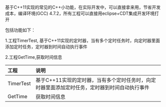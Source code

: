 基于C++11实现的常见的C++小功能，在实际开发中，可以直接拿来用，节省开发成本，编译环境(GCC) 4.7.2，所有工程可以直接用eclipse+CDT集成开发环境打开

包括功能如下：



1.工程TimerTest, 基于C++11实现的定时器，当有多个定时任务时，向定时器里面添加定时任务，定时器到时间自动执行事件

2.工程GetTime,获取时间信息


|工程|说明|
|:---|:---|
|TimerTest|基于C++11实现的定时器，当有多个定时任务时，向定时器里面添加定时任务，定时器到时间自动执行事件|
|GetTime|获取时间信息|
